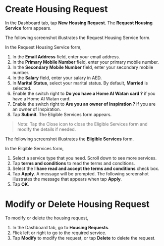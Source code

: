 # Create Housing Request
In the Dashboard tab, tap **New Housing Request**. The **Request Housing Service** form appears.

The following screenshot illustrates the Request Housing Service form.

In the Request Housing Service form,
1.	In the **Email Address** field, enter your email address.
2.	In the **Primary Mobile Number** field, enter your primary mobile number.
3.	In the **Secondary Mobile Number** field, enter your secondary mobile number.
4.	In the **Salary** field, enter your salary in AED.
5.	In **Marital Status**, select your marital status. By default, **Married** is selected.
6.	Enable the switch right to **Do you have a Home AI Watan card ?** if you have a Home AI Watan card.
7.	Enable the switch right to **Are you an owner of Inspiration ?** if you are an owner of Inspiration.
8.	Tap **Submit**. The Eligible Services form appears.

> Note: Tap the Close icon to close the Eligible Services form and modify the details if needed.

The following screenshot illustrates the **Eligible Services** form.

In the Eligible Services form,
1.	Select a service type that you need. Scroll down to see more services.
2.	Tap **terms and conditions** to read the terms and conditions.
3.	Select the **I have read and accept the terms and conditions** check box.
4.	Tap **Apply**. A message will be prompted. The following screenshot illustrates the message that appears when tap **Apply**.
5.	Tap **OK**.

# Modify or Delete Housing Request

To modify or delete the housing request,

1.	In the Dashboard tab, go to **Housing Requests**.
2.	Flick left or right to go to the required service.
3.	Tap **Modify** to modify the request, or tap **Delete** to delete the request.
